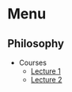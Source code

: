 # Menu
## Philosophy
* Courses
    * [Lecture 1](./Philosophy/Lec1.html)
    * [Lecture 2](./Philosophy/Lec2.html)
